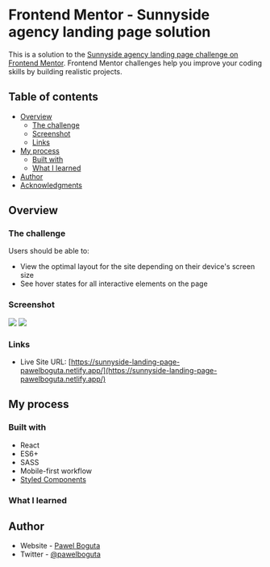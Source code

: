 # Frontend Mentor - Sunnyside agency landing page solution

This is a solution to the [Sunnyside agency landing page challenge on Frontend Mentor](https://www.frontendmentor.io/challenges/sunnyside-agency-landing-page-7yVs3B6ef). Frontend Mentor challenges help you improve your coding skills by building realistic projects.

## Table of contents

- [Overview](#overview)
  - [The challenge](#the-challenge)
  - [Screenshot](#screenshot)
  - [Links](#links)
- [My process](#my-process)
  - [Built with](#built-with)
  - [What I learned](#what-i-learned)
- [Author](#author)
- [Acknowledgments](#acknowledgments)

## Overview

### The challenge

Users should be able to:

- View the optimal layout for the site depending on their device's screen size
- See hover states for all interactive elements on the page

### Screenshot

![](./screenshot1.jpg)
![](./screenshot2.jpg)

### Links

- Live Site URL: [https://sunnyside-landing-page-pawelboguta.netlify.app/](https://sunnyside-landing-page-pawelboguta.netlify.app/)

## My process

### Built with

- React
- ES6+
- SASS
- Mobile-first workflow
- [Styled Components](https://styled-components.com/)

### What I learned

## Author

- Website - [Pawel Boguta](https://https://pawelboguta.netlify.app/)
- Twitter - [@pawelboguta](https://www.twitter.com/pawelboguta)
